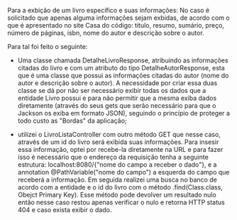Para a exbição de um livro específico e suas informações:
No caso é solicitado que apenas alguma informações sejam exbidas, de acordo com o que é apresentado no site Casa do código:
titulo, resumo, sumário, preço, número de páginas, isbn, nome do autor e descrição sobre o autor.

Para tal foi feito o seguinte:

- Uma classe chamada DetalheLivroResponse, atribuindo as informações citadas do livro e com um atributo do tipo DetalheAutorResponse, esta 
que é uma classe que possui as informações citadas do autor (nome do autor e descrição sobre o autor).
A necessidade por criar essa duas classe se dá por não ser necessário exibir todas os dados que a entidade Livro possui e 
para não permitir que a mesma exiba dados diretamente (através do seus gets que serão necessário para que o Jackson os exiba em formato
JSON), seguindo o princípio de proteger a todo custo as "Bordas" da aplicação;

- utilizei o LivroListaController com outro método GET que nesse caso, através de um id do livro será exibida suas informações. 
Para insesir essa informação, optei por recebe-la diretamente na URL e para fazer isso é necessário que o endereço da requisição 
tenha a seguinte estrutura:
localhost:8080/{"nome do campo a receber o dado"}, e a annotation @PathVariable("nome do campo") a esquerda do campo que receberá 
a informação.
Em seguida realizei uma busca no banco de acordo com a entidade e o id do livro com o método .find(Class.class, Obejct Primary Key).
Esse método pode devolver um resultado nulo então nesse caso restou apenas verificar o nulo e retorna HTTP status 404 e caso exista
exibir o dado.




